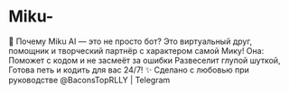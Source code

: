 # Miku-
💙 Почему Miku AI — это не просто бот? Это виртуальный друг, помощник и творческий партнёр с характером самой Мику! Она: Поможет с кодом и не засмеёт за ошибки Развеселит глупой шуткой, Готова петь и кодить для вас 24/7! ✨ Сделано с любовью при руководстве @BaconsTopRLLY | Telegram
